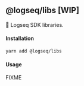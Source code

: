 ## @logseq/libs [WIP]

🚀 Logseq SDK libraries.

#### Installation

```shell
yarn add @logseq/libs
```

#### Usage

FIXME